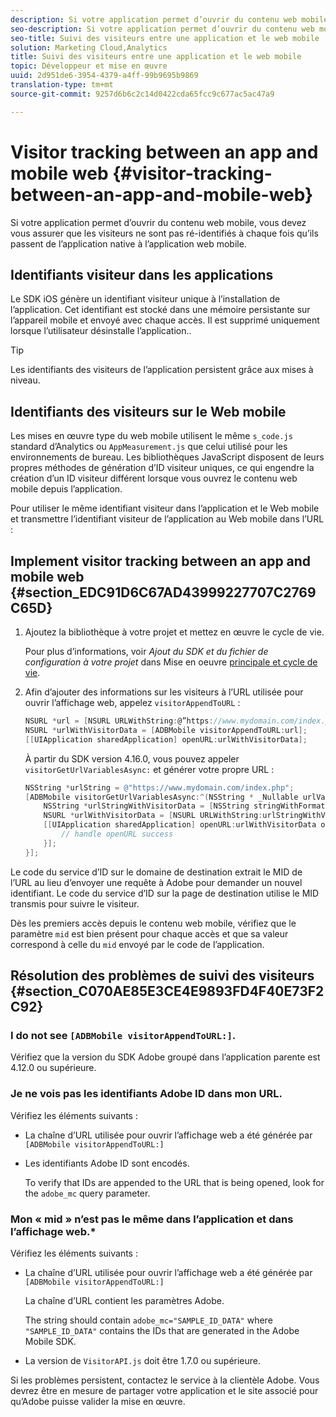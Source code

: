 ```yaml
---
description: Si votre application permet d’ouvrir du contenu web mobile, vous devez vous assurer que les visiteurs ne sont pas ré-identifiés à chaque fois qu’ils passent de l’application native à l’application web mobile.
seo-description: Si votre application permet d’ouvrir du contenu web mobile, vous devez vous assurer que les visiteurs ne sont pas ré-identifiés à chaque fois qu’ils passent de l’application native à l’application web mobile.
seo-title: Suivi des visiteurs entre une application et le web mobile
solution: Marketing Cloud,Analytics
title: Suivi des visiteurs entre une application et le web mobile
topic: Développeur et mise en œuvre
uuid: 2d951de6-3954-4379-a4ff-99b9695b9869
translation-type: tm+mt
source-git-commit: 9257d6b6c2c14d0422cda65fcc9c677ac5ac47a9

---
```



# Visitor tracking between an app and mobile web  {#visitor-tracking-between-an-app-and-mobile-web}

Si votre application permet d’ouvrir du contenu web mobile, vous devez vous assurer que les visiteurs ne sont pas ré-identifiés à chaque fois qu’ils passent de l’application native à l’application web mobile.

## Identifiants visiteur dans les applications

Le SDK iOS génère un identifiant visiteur unique à l’installation de l’application. Cet identifiant est stocké dans une mémoire persistante sur l’appareil mobile et envoyé avec chaque accès. Il est supprimé uniquement lorsque l’utilisateur désinstalle l’application..

>[!TIP]
>
>Les identifiants des visiteurs de l’application persistent grâce aux mises à niveau.

## Identifiants des visiteurs sur le Web mobile

Les mises en œuvre type du web mobile utilisent le même `s_code.js` standard d’Analytics ou `AppMeasurement.js` que celui utilisé pour les environnements de bureau. Les bibliothèques JavaScript disposent de leurs propres méthodes de génération d’ID visiteur uniques, ce qui engendre la création d’un ID visiteur différent lorsque vous ouvrez le contenu web mobile depuis l’application.

Pour utiliser le même identifiant visiteur dans l’application et le Web mobile et transmettre l’identifiant visiteur de l’application au Web mobile dans l’URL :

## Implement visitor tracking between an app and mobile web {#section_EDC91D6C67AD43999227707C2769C65D}

1. Ajoutez la bibliothèque à votre projet et mettez en œuvre le cycle de vie.

   Pour plus d’informations, voir *Ajout du SDK et du fichier de configuration à votre projet* dans Mise en oeuvre [principale et cycle de vie](/help/ios/getting-started/dev-qs.md).
1. Afin d’ajouter des informations sur les visiteurs à l’URL utilisée pour ouvrir l’affichage web, appelez `visitorAppendToURL` :

   ```objective-c
   NSURL *url = [NSURL URLWithString:@”https://www.mydomain.com/index.php"]; 
   NSURL *urlWithVisitorData = [ADBMobile visitorAppendToURL:url]; 
   [[UIApplication sharedApplication] openURL:urlWithVisitorData];
   ```

   À partir du SDK version 4.16.0, vous pouvez appeler `visitorGetUrlVariablesAsync:` et générer votre propre URL :

   ```objective-c
   NSString *urlString = @"https://www.mydomain.com/index.php"; 
   [ADBMobile visitorGetUrlVariablesAsync:^(NSString * _Nullable urlVariables) { 
       NSString *urlStringWithVisitorData = [NSString stringWithFormat:@"%@?%@", urlString, urlVariables]; 
       NSURL *urlWithVisitorData = [NSURL URLWithString:urlStringWithVisitorData]; 
       [[UIApplication sharedApplication] openURL:urlWithVisitorData options:@{} completionHandler:^(BOOL success) { 
           // handle openURL success 
       }]; 
   }];
   ```

Le code du service d’ID sur le domaine de destination extrait le MID de l’URL au lieu d’envoyer une requête à Adobe pour demander un nouvel identifiant. Le code du service d’ID sur la page de destination utilise le MID transmis pour suivre le visiteur.

Dès les premiers accès depuis le contenu web mobile, vérifiez que le paramètre `mid` est bien présent pour chaque accès et que sa valeur correspond à celle du `mid` envoyé par le code de l’application.

## Résolution des problèmes de suivi des visiteurs {#section_C070AE85E3CE4E9893FD4F40E73F2C92}

### I do not see `[ADBMobile visitorAppendToURL:]`.

Vérifiez que la version du SDK Adobe groupé dans l’application parente est 4.12.0 ou supérieure.

### Je ne vois pas les identifiants Adobe ID dans mon URL.

Vérifiez les éléments suivants :

* La chaîne d’URL utilisée pour ouvrir l’affichage web a été générée par  `[ADBMobile visitorAppendToURL:]`

* Les identifiants Adobe ID sont encodés.

   To verify that IDs are appended to the URL that is being opened, look for the `adobe_mc` query parameter.

### Mon « mid » n’est pas le même dans l’application et dans l’affichage web.*

Vérifiez les éléments suivants :

* La chaîne d’URL utilisée pour ouvrir l’affichage web a été générée par `[ADBMobile visitorAppendToURL:]`

   La chaîne d’URL contient les paramètres Adobe.

   The string should contain `adobe_mc="SAMPLE_ID_DATA"` where `"SAMPLE_ID_DATA"` contains the IDs that are generated in the Adobe Mobile SDK.

* La version de `VisitorAPI.js` doit être 1.7.0 ou supérieure.

Si les problèmes persistent, contactez le service à la clientèle Adobe. Vous devrez être en mesure de partager votre application et le site associé pour qu’Adobe puisse valider la mise en œuvre.

